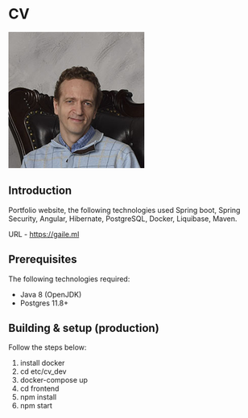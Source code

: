 # **CV**

![logo](frontend/src/assets/img/about.jpg)

## Introduction

Portfolio website, the following technologies used Spring boot, Spring Security, Angular, Hibernate, PostgreSQL, Docker,
Liquibase, Maven.

URL - https://gaile.ml

## Prerequisites

The following technologies required:

* Java 8 (OpenJDK)
* Postgres 11.8+

## Building & setup (production)

Follow the steps below:

1. install docker
2. cd etc/cv_dev
3. docker-compose up
4. cd frontend
5. npm install
6. npm start




